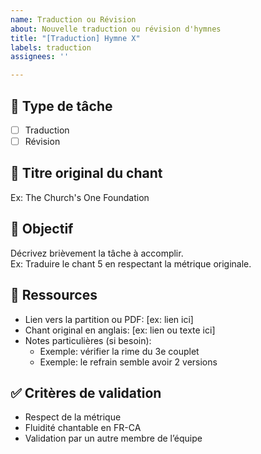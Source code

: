 ```yaml
---
name: Traduction ou Révision
about: Nouvelle traduction ou révision d'hymnes
title: "[Traduction] Hymne X"
labels: traduction
assignees: ''

---
```


## 📌 Type de tâche
- [ ] Traduction
- [ ] Révision

## 🎵 Titre original du chant
Ex: The Church's One Foundation

## 🎯 Objectif
Décrivez brièvement la tâche à accomplir.  
Ex: Traduire le chant 5 en respectant la métrique originale.

## 📎 Ressources
- Lien vers la partition ou PDF: [ex: lien ici]
- Chant original en anglais: [ex: lien ou texte ici]
- Notes particulières (si besoin):  
  - Exemple: vérifier la rime du 3e couplet
  - Exemple: le refrain semble avoir 2 versions

## ✅ Critères de validation
- Respect de la métrique
- Fluidité chantable en FR-CA
- Validation par un autre membre de l’équipe
